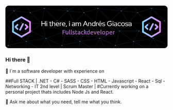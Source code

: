 ![Header](./img/header.png)
<!--
**Panthersoul/Panthersoul** is a ✨ _special_ ✨ repository because its `README.md` (this file) appears on your GitHub profile.

Here are some ideas to get you started:

- 🔭 I’m currently working on a few personal projects.
- 🌱 I’m currently learning 
- 👯 I’m looking to collaborate on ...
- 🤔 I’m looking for help with ...
- 💬 Ask me about what you need.
- 📫 How to reach me: ...
- 😄 Pronouns: ...
- ⚡ Fun fact: ...
-->

### Hi there 👋
🔭 I´m a software developer with experience on

##Full STACK | .NET - C# - SASS - CSS - HTML - Javascript - React - Sql - Networking - IT 2nd level | Scrum Master |
#Currently working on a personal project thats includes Node Js and React.

💬 Ask me about what you need, tell me what you think.
